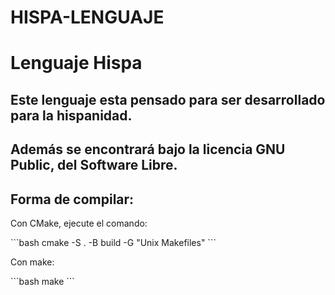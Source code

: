 # HISPA-LENGUAJE
<h1>Lenguaje Hispa</h1>

<h2>Este lenguaje esta pensado para ser desarrollado para la hispanidad.</h2>
<h2>Además se encontrará bajo la licencia GNU Public, del Software Libre.</h2>


<h2>Forma de compilar:</h2>
<p>Con CMake, ejecute el comando:</p>
```bash
cmake -S . -B build -G "Unix Makefiles"
```
<p>Con make:</p>
```bash
make
```

